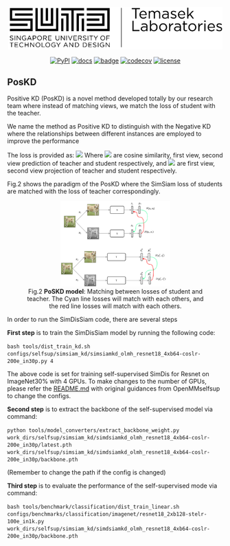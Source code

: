 <div align="center">
  <img src="../resources/tl.png" width="500"/>

[![PyPI](https://img.shields.io/pypi/v/mmselfsup)]()
[![docs](https://img.shields.io/badge/docs-latest-blue)]()
[![badge](https://github.com/open-mmlab/mmselfsup/workflows/build/badge.svg)]()
[![codecov](https://codecov.io/gh/open-mmlab/mmselfsup/branch/master/graph/badge.svg)]()
[![license](https://img.shields.io/github/license/open-mmlab/mmselfsup.svg)]()

</div>

## PosKD

Positive KD (PosKD) is a novel method developed totally by our research team where instead of matching views, we match the loss of student with the teacher.

We name the method as Positive KD to distinguish with the Negative KD where the relationships between different instances are employed to improve the performance

The loss is provided as: <img src="https://render.githubusercontent.com/render/math?math=L = \frac{1}{2} ||D(p^T_1, z^T_2) - D(p^S_1, z^S_2)|| %2b  \frac{1}{2}||D(p^T_2, z^T_1) - D(p^S_2, z^S_1)||">
Where <img src="https://render.githubusercontent.com/render/math?math=D, p^T_1, p^T_2, p^S_1, p^S_2"> are cosine similarity, first view, second view prediction of teacher and student respectively,
and <img src="https://render.githubusercontent.com/render/math?math=z^T_1, z^T_2, z^S_1, z^S_2"> are first view, second view projection of teacher and student respectively.

Fig.2 shows the paradigm of the PosKD where the SimSiam loss of students are matched with the loss of teacher
correspondingly.

<div align="center">
<figure>
    <img src="../resources/DSO/report1/simsiam_teacher.png" style="width:60%"\><br>  
     <figcaption align = "center">Fig.2 <b>PoSKD model</b>: Matching between losses of student
     and teacher. The Cyan line losses will match with each others, and the red line losses will match with each others.</figcaption>
</figure>
</div>

In order to run the SimDisSiam code, there are several steps

**First step** is to train the SimDisSiam model by running the following code:

``bash tools/dist_train_kd.sh configs/selfsup/simsiam_kd/simsiamkd_olmh_resnet18_4xb64-coslr-200e_in30p.py 4``

The above code is set for training self-supervised SimDis for Resnet on ImageNet30% with 4 GPUs. To make changes to the number of GPUs,
please refer the [README.md](../README.md) with original guidances from OpenMMselfsup to change the configs.

**Second step** is to extract the backbone of the self-supervised model via command:

``python tools/model_converters/extract_backbone_weight.py work_dirs/selfsup/simsiam_kd/simdsiamkd_olmh_resnet18_4xb64-coslr-200e_in30p/latest.pth
 work_dirs/selfsup/simsiam_kd/simdsiamkd_olmh_resnet18_4xb64-coslr-200e_in30p/backbone.pth``

(Remember to change the path if the config is changed)

**Third step** is to evaluate the performance of the self-supervised mode via command:

``bash tools/benchmark/classification/dist_train_linear.sh configs/benchmarks/classification/imagenet/resnet18_2xb128-stelr-100e_in1k.py
 work_dirs/selfsup/simsiam_kd/simdsiamkd_olmh_resnet18_4xb64-coslr-200e_in30p/backbone.pth``
 

